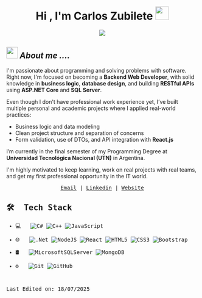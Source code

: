 <h1 align="center"><b>Hi , I'm Carlos Zubilete </b><img src="https://media.giphy.com/media/hvRJCLFzcasrR4ia7z/giphy.gif" width="35"></h1>

<p align="center">
  <a href="https://github.com/CodeWhiteWeb/CodeWhiteWeb"><img src="https://readme-typing-svg.herokuapp.com?color=%2336BCF7&center=true&vCenter=true&lines=Welcome+to+my+Github+page;I+am+a+programming+student;Let's+work+together+%3C3"></a>
</p>

## <img src="https://media.giphy.com/media/iY8CRBdQXODJSCERIr/giphy.gif" width="30px">&nbsp;***About me ....***

I'm passionate about programming and solving problems with software.  
Right now, I'm focused on becoming a **Backend Web Developer**, with solid knowledge in **business logic**, **database design**, and building **RESTful APIs** using **ASP.NET Core** and **SQL Server**.

Even though I don't have professional work experience yet, I’ve built multiple personal and academic projects where I applied real-world practices:
- Business logic and data modeling  
- Clean project structure and separation of concerns  
- Form validation, use of DTOs, and API integration with **React.js**

I’m currently in the final semester of my Programming Degree at **Universidad Tecnológica Nacional (UTN)** in Argentina.

I'm highly motivated to keep learning, work on real projects with real teams, and get my first professional opportunity in the IT world.


</p>
<samp>
<p align="center">
<a href="mailto:carloszubiletesanchez@gmail.com">Email</a> | <a href="https://www.linkedin.com/in/carlos-zubilete-sanchez-78232b2b9/">Linkedin</a> | <a href="https://67b4fd3d148d7777e5abd539--effervescent-vacherin-51f0b2.netlify.app/">Website</a>
</p>

## 🛠 &nbsp;Tech Stack

- 💻 &nbsp;
  ![C#](https://img.shields.io/badge/c%23-%23239120.svg?style=for-the-badge&logo=csharp&logoColor=white)
  ![C++](https://img.shields.io/badge/c++-%2300599C.svg?style=for-the-badge&logo=c%2B%2B&logoColor=white)
  ![JavaScript](https://img.shields.io/badge/javascript-%23323330.svg?style=for-the-badge&logo=javascript&logoColor=%23F7DF1E)


- 🌐 &nbsp;
  ![.Net](https://img.shields.io/badge/.NET-5C2D91?style=for-the-badge&logo=.net&logoColor=white)
  ![NodeJS](https://img.shields.io/badge/node.js-6DA55F?style=for-the-badge&logo=node.js&logoColor=white)
  ![React](https://img.shields.io/badge/react-%2320232a.svg?style=for-the-badge&logo=react&logoColor=%2361DAFB)
  ![HTML5](https://img.shields.io/badge/html5-%23E34F26.svg?style=for-the-badge&logo=html5&logoColor=white)
  ![CSS3](https://img.shields.io/badge/css3-%231572B6.svg?style=for-the-badge&logo=css3&logoColor=white)
  ![Bootstrap](https://img.shields.io/badge/bootstrap-%238511FA.svg?style=for-the-badge&logo=bootstrap&logoColor=white)
  
- 🛢 &nbsp;
  ![MicrosoftSQLServer](https://img.shields.io/badge/Microsoft%20SQL%20Server-CC2927?style=for-the-badge&logo=microsoft%20sql%20server&logoColor=white)
  ![MongoDB](https://img.shields.io/badge/MongoDB-%234ea94b.svg?style=for-the-badge&logo=mongodb&logoColor=white)

- ⚙️ &nbsp;
  ![Git](https://img.shields.io/badge/-Git-333333?style=flat&logo=git)
  ![GitHub](https://img.shields.io/badge/-GitHub-333333?style=flat&logo=github)

  

<br/>
	
Last Edited on: 18/07/2025
